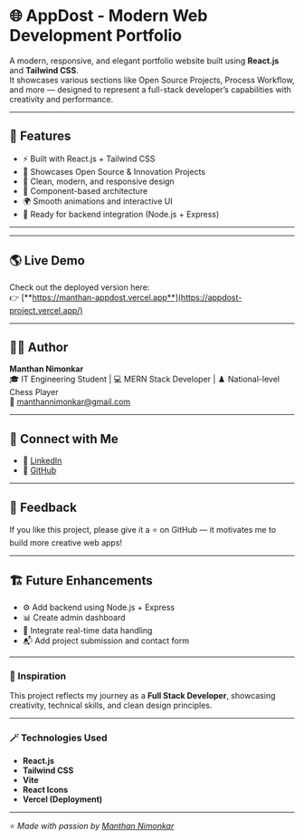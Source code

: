 # 🌐 AppDost - Modern Web Development Portfolio

A modern, responsive, and elegant portfolio website built using **React.js** and **Tailwind CSS**.  
It showcases various sections like Open Source Projects, Process Workflow, and more — designed to represent a full-stack developer’s capabilities with creativity and performance.

---

## 🚀 Features

- ⚡ Built with React.js + Tailwind CSS  
- 💼 Showcases Open Source & Innovation Projects  
- 🎨 Clean, modern, and responsive design  
- 🧩 Component-based architecture  
- 🌍 Smooth animations and interactive UI  
- 🔧 Ready for backend integration (Node.js + Express)

---

---

## 🌎 Live Demo

Check out the deployed version here:  
👉 [**https://manthan-appdost.vercel.app**](https://appdost-project.vercel.app/)

---

## 👨‍💻 Author

**Manthan Nimonkar**  
🎓 IT Engineering Student | 💻 MERN Stack Developer | ♟️ National-level Chess Player  
📧 [manthannimonkar@gmail.com](mailto:manthannimonkar@gmail.com)

---

## 🔗 Connect with Me

- 💼 [LinkedIn](https://www.linkedin.com/in/manthannimonkar)  
- 🐙 [GitHub](https://github.com/Manthancode28)

---

## 💬 Feedback

If you like this project, please give it a ⭐ on GitHub — it motivates me to build more creative web apps!

---

## 🏗️ Future Enhancements

- ⚙️ Add backend using Node.js + Express  
- 📊 Create admin dashboard  
- 🔄 Integrate real-time data handling  
- 📬 Add project submission and contact form  

---

### 🧠 Inspiration

This project reflects my journey as a **Full Stack Developer**, showcasing creativity, technical skills, and clean design principles.

---

### 🪄 Technologies Used

- **React.js**
- **Tailwind CSS**
- **Vite**
- **React Icons**
- **Vercel (Deployment)**

---

⭐ *Made with passion by [Manthan Nimonkar](https://github.com/ManthanNimonkar)*  
